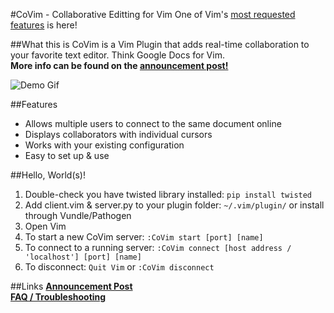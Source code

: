 #CoVim - Collaborative Editting for Vim
One of Vim's [most requested features](http://www.vim.org/sponsor/vote_results.php) is here!  

##What this is
CoVim is a Vim Plugin that adds real-time collaboration to your favorite text editor. Think Google Docs for Vim.  
__More info can be found on the [announcement post!](http://www.fredkschott.com/post/50510962864/introducing-covim-collaborative-editing-for-vim)__

![Demo Gif](http://i.imgur.com/6iSettg.gif "Demo Gif")

##Features
- Allows multiple users to connect to the same document online
- Displays collaborators with individual cursors 
- Works with your existing configuration
- Easy to set up & use

##Hello, World(s)!
1. Double-check you have twisted library installed: `pip install twisted`
2. Add client.vim & server.py to your plugin folder: `~/.vim/plugin/` or install through Vundle/Pathogen
3. Open Vim
4. To start a new CoVim server: `:CoVim start [port] [name]`
5. To connect to a running server: `:CoVim connect [host address / 'localhost'] [port] [name]`
6. To disconnect: `Quit Vim` or `:CoVim disconnect`

##Links
__[Announcement Post](https://github.com/FredKSchott/CoVim/wiki/FAQ-&-Troubleshooting)__  
__[FAQ / Troubleshooting](http://www.fredkschott.com/post/50510962864/introducing-covim-collaborative-editing-for-vim)__
